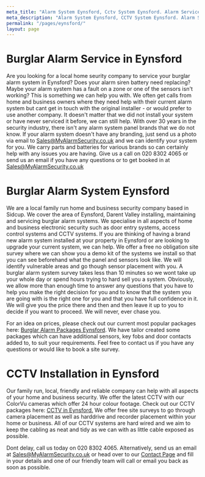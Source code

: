 ```yaml
---
meta_title: "Alarm System Eynsford, Cctv System Eynsford. Alarm Service Eynsford - MyAlarm Security"
meta_description: "Alarm System Eynsford, CCTV System Eynsford. Alarm Service Eynsford, Alarm Battery Replacement Eynsford, Home Alarm System Eynsford. Tel 020 8302 4065"
permalink: "/pages/eynsford/"
layout: page
---
```


# Burglar Alarm Service in Eynsford 

Are you looking for a local home seurity company to service your burglar alarm system in Eynsford? Does your alarm siren battery need replacing? Maybe your alarm system has a fault on a zone or one of the sensors isn\'t working? This is something we can help you with. We often get calls from home and business owners where they need help with their current alarm system but cant get in touch with the original installer - or would prefer to use another company. It doesn\'t matter that we did not install your system or have never serviced it before, we can still help. With over 30 years in the security industry, there isn\'t any alarm system panel brands that we do not know. If your alarm system doesn\'t have any branding, just send us a photo via email to [Sales@MyAlarmSecurity.co.uk](mailto:Sales@MyAlarmSecurity.co.uk) and we can identify your system for you. We carry parts and batteries for various brands so can certainly help with any issues you are having. Give us a call on 020 8302 4065 or send us an email if you have any questions or to get booked in at Sales@MyAlarmSecurity.co.uk

# Burglar Alarm System Eynsford 

We are a local family run home and business security company based in Sidcup. We cover the area of Eynsford, Darent Valley installing, maintaining and servicing burglar alarm systems. We specialise in all aspects of home and business electronic security such as door entry systems, access control systems and CCTV systems. If you are thinking of having a brand new alarm system installed at your property in Eynsford or are looking to upgrade your current system, we can help. We offer a free no obligation site survey where we can show you a demo kit of the systems we install so that you can see beforehand what the panel and sensors look like. We will identify vulnerable areas and go though sensor placement with you. A burglar alarm system survey takes less than 10 minutes so we wont take up your whole day or spend hours trying to hard sell you a system. Obviously, we allow more than enough time to answer any questions that you have to help you make the right decision for you and to know that the system you are going with is the right one for you and that you have full confidence in it. We will give you the price there and then and then leave it up to you to decide if you want to proceed. We will never, ever chase you.

For an idea on prices, please check out our current most popular packages here: [Burglar Alarm Packages Eynsford](/categories/burglar-alarms/). We have tailor created some packages which can have additional sensors, key fobs and door contacts added to, to suit your requirements. Feel free to contact us if you have any questions or would like to book a site survey.

# CCTV Installation in Eynsford 

Our family run, local, friendly and reliable company can help with all aspects of your home and business security. We offer the latest CCTV with our ColorVu cameras which offer 24 hour colour footage. Check out our CCTV packages here: [CCTV in Eynsford.](/categories/cctv/) We offer free site surveys to go through camera placement as well as harddrive and recorder placement within your home or business. All of our CCTV systems are hard wired and we aim to keep the cabling as neat and tidy as we can with as little cable exposed as possible.

Dont delay, call us today on 020 8302 4065. Alternatively, send us an email at Sales@MyAlarmSecurity.co.uk or head over to our [Contact Page](/contact/) and fill in your details and one of our friendly team will call or email you back as soon as possible.